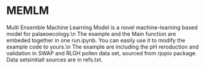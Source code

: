 # MEMLM
 Multi Ensemble Machine Learning Model is a novel machine-learning based model for palaeoecology.\n
 The example and the Main function are embeded together in one run.ipynb. You can easily use it to modify the example code to yours.\n
 The example are including the pH reroduction and validation in SWAP and RLGH pollen data set, sourced from rjopio package. Data setsinitiall sources are in refs.txt.
